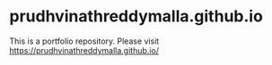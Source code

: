# prudhvinathreddymalla.github.io


This is a portfolio repository. Please visit https://prudhvinathreddymalla.github.io/

